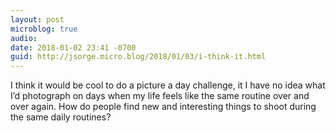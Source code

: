 ```yaml
---
layout: post
microblog: true
audio: 
date: 2018-01-02 23:41 -0700
guid: http://jsorge.micro.blog/2018/01/03/i-think-it.html
---
```

I think it would be cool to do a picture a day challenge,  it I have no idea what I’d photograph on days when my life feels like the same routine over and over again. How do people find new and interesting things to shoot during the same daily routines?
